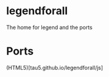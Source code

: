 # legendforall
The home for legend and the ports


# Ports

  (HTML5)[tau5.github.io/legendforall/js]
